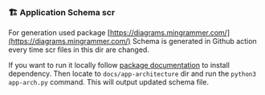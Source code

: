 ### 🏗 Application Schema scr

For generation used package [https://diagrams.mingrammer.com/](https://diagrams.mingrammer.com/)
Schema is generated in Github action every time scr files in this dir are changed.

If you want to run it locally follow [package documentation](https://diagrams.mingrammer.com/docs/getting-started/installation) to install dependency.
Then locate to `docs/app-architecture` dir and run the `python3 app-arch.py` command. This will output updated schema file.
